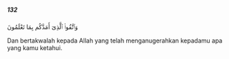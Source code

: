##### 132

<span class="ayah">وَٱتَّقُوا۟ ٱلَّذِىٓ أَمَدَّكُم بِمَا تَعْلَمُونَ</span>

<span class="ayah_translation">Dan bertakwalah kepada Allah yang telah menganugerahkan kepadamu apa yang kamu ketahui.</span>
